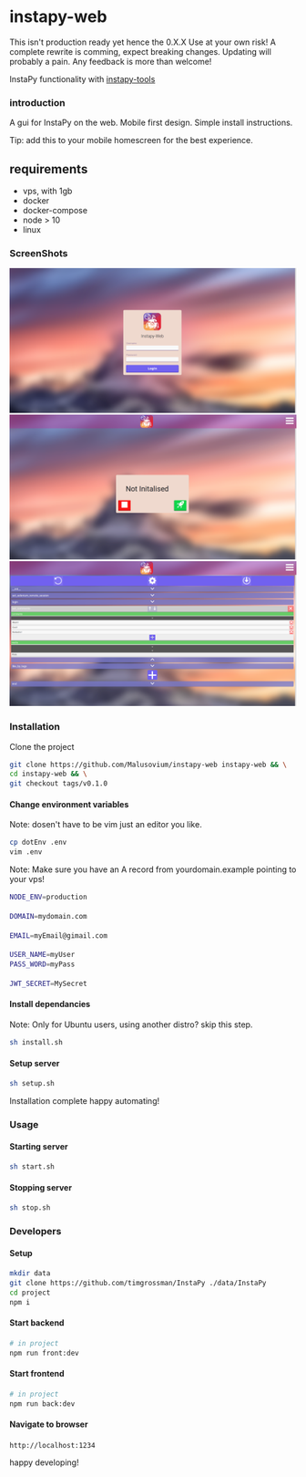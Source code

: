# instapy-web

This isn't production ready yet hence the 0.X.X
Use at your own risk!
A complete rewrite is comming, expect breaking changes.
Updating will probably a pain.
Any feedback is more than welcome!

InstaPy functionality with
[instapy-tools](https://github.com/Malusovium/instapy-tools)

### introduction

A gui for InstaPy on the web.
Mobile first design.
Simple install instructions.

Tip: add this to your mobile homescreen for the best experience.

## requirements

* vps, with 1gb
* docker
* docker-compose
* node > 10
* linux

### ScreenShots

![Login Page](https://github.com/Malusovium/instapy-web/blob/master/login.png)
![Bot Page](https://github.com/Malusovium/instapy-web/blob/master/bot.png)
![Config Page](https://github.com/Malusovium/instapy-web/blob/master/config.png)

### Installation

Clone the project
```sh
git clone https://github.com/Malusovium/instapy-web instapy-web && \
cd instapy-web && \
git checkout tags/v0.1.0
```

#### Change environment variables
Note: dosen't have to be vim just an editor you like.
```sh
cp dotEnv .env
vim .env
```

Note: Make sure you have an A record from yourdomain.example pointing to your vps!
```sh
NODE_ENV=production

DOMAIN=mydomain.com

EMAIL=myEmail@gimail.com

USER_NAME=myUser
PASS_WORD=myPass

JWT_SECRET=MySecret
```

#### Install dependancies
Note: Only for Ubuntu users,
using another distro? skip this step.
```sh
sh install.sh
```

#### Setup server
```sh
sh setup.sh
```

Installation complete happy automating!

### Usage

#### Starting server
```sh
sh start.sh
```

#### Stopping server
```sh
sh stop.sh
```

### Developers

#### Setup
```sh
mkdir data
git clone https://github.com/timgrossman/InstaPy ./data/InstaPy
cd project
npm i
```

#### Start backend
```sh
# in project
npm run front:dev
```

#### Start frontend
```sh
# in project
npm run back:dev
```

#### Navigate to browser
`http://localhost:1234`

happy developing!

